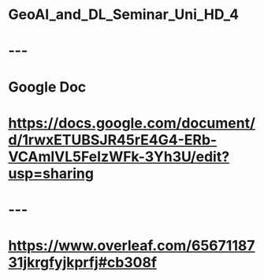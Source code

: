 # GeoAI_and_DL_Seminar_Uni_HD_4
# ---
# Google Doc
# https://docs.google.com/document/d/1rwxETUBSJR45rE4G4-ERb-VCAmlVL5FeIzWFk-3Yh3U/edit?usp=sharing
# ---
# https://www.overleaf.com/6567118731jkrgfyjkprfj#cb308f
